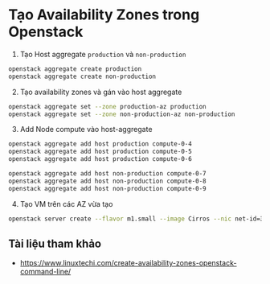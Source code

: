 # Tạo Availability Zones trong Openstack

1. Tạo Host aggregate `production` và `non-production` 
```sh
openstack aggregate create production
openstack aggregate create non-production
```
2. Tạo availability zones và gán vào host aggregate
```sh
openstack aggregate set --zone production-az production
openstack aggregate set --zone non-production-az non-production
```
3. Add Node compute vào host-aggregate
```sh
openstack aggregate add host production compute-0-4
openstack aggregate add host production compute-0-5
openstack aggregate add host production compute-0-6
```
```sh
openstack aggregate add host non-production compute-0-7
openstack aggregate add host non-production compute-0-8
openstack aggregate add host non-production compute-0-9
```
4. Tạo VM trên các AZ vừa tạo
```sh
openstack server create --flavor m1.small --image Cirros --nic net-id=37b9ab9a-f198-4db1-a5d6-5789b05bfb4c --security-group f8dda7c3-f7c3-423b-923a-2b21fe0bbf3c --key-name mykey --availability-zone production-az vm-1
```
## Tài liệu tham khảo
- https://www.linuxtechi.com/create-availability-zones-openstack-command-line/
